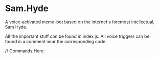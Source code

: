 # Sam.Hyde
A voice-activated meme-bot based on the internet's foremost intellectual, Sam Hyde.

All the important stuff can be found in index.js.
All voice triggers can be found in a comment near the corresponding code.


// Commands Here: